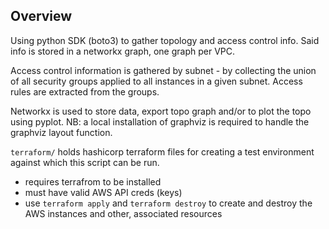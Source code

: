 ## Overview
Using python SDK (boto3) to gather topology and access control info.
Said info is stored in a networkx graph, one graph per VPC.

Access control information is gathered by subnet - by collecting the
union of all security groups applied to all instances in a given subnet.
Access rules are extracted from the groups.

Networkx is used to store data, export topo graph and/or to plot the
topo using pyplot.  NB: a local installation of graphviz is required to
handle the graphviz layout function.

```terraform/``` holds hashicorp terraform files for creating a test environment against which this script can be run.

* requires terrafrom to be installed
* must have valid AWS API creds (keys)
* use ```terraform apply``` and ```terraform destroy``` to create and destroy the AWS instances and other, associated resources